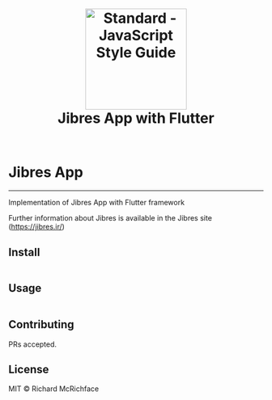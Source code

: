 <h1 align="center">
  <a href="https://standardjs.com"><img src="https://cdn.jibres.ir/logo/en/png/Jibres-Logo-en-safe-2048.png" alt="Standard - JavaScript Style Guide" width="200"></a>
  <br>
  Jibres App with Flutter
  <br>
  <br>
</h1>


# Jibres App
---------------------
Implementation of Jibres App with Flutter framework


Further information about Jibres is available in the Jibres site (https://jibres.ir/)

## Install

```
```

## Usage

```
```

## Contributing

PRs accepted.

## License

MIT © Richard McRichface
